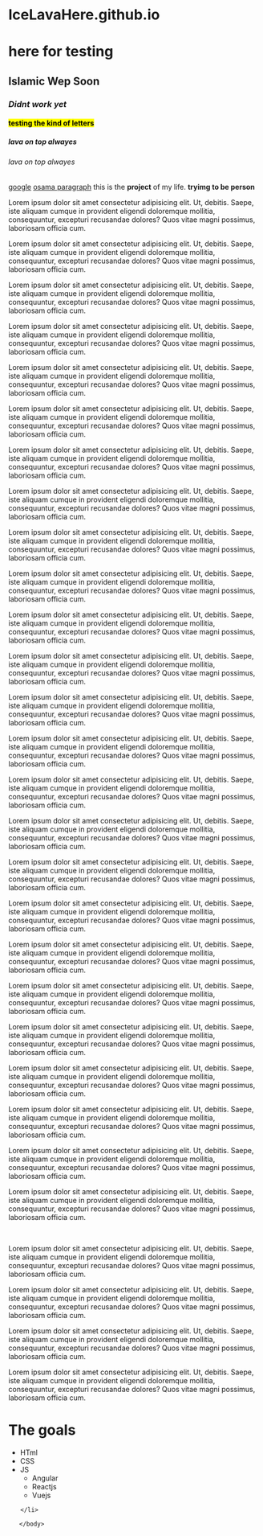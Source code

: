 # IceLavaHere.github.io
<!DOCTYPE html>
<html>
 <head>
        <!-- bla bla bal -->
        <meta charset="UTF-8"/>
        <title>Lava.Project</title>
        <meta name="description" content="this is padge to learn">
         <!--this is comment-->
</head>
        <body>
            <!--h1-h6-->
    <h1>here for testing</h1>
    <h2>Islamic Wep Soon</h2>
    <h3><i>Didnt work yet</i></h3>
    <h4><mark>testing the kind of letters</mark></h4>
    <h5>lava on top alwayes</h5>
    <h6>lava on top alwayes</h6>
          <a href="https://google.com" target="_blank" title="go to hell">google</a>
          <a href="#osama" title="go to osama">osama paragraph</a>
          <a href="mailto:mhmdshyr102@gmail.com"mail me></a>
        this is the <b>project</b> of my life. <strong>tryimg to be person</strong>
     <p>Lorem ipsum dolor sit amet consectetur adipisicing elit. Ut, debitis. Saepe, iste aliquam cumque in provident eligendi doloremque mollitia, consequuntur, excepturi recusandae dolores? Quos vitae magni possimus, laboriosam officia cum.</p> 
     <p>Lorem ipsum dolor sit amet consectetur adipisicing elit. Ut, debitis. Saepe, iste aliquam cumque in provident eligendi doloremque mollitia, consequuntur, excepturi recusandae dolores? Quos vitae magni possimus, laboriosam officia cum.</p> 
     <p>Lorem ipsum dolor sit amet consectetur adipisicing elit. Ut, debitis. Saepe, iste aliquam cumque in provident eligendi doloremque mollitia, consequuntur, excepturi recusandae dolores? Quos vitae magni possimus, laboriosam officia cum.</p> 
     <p>Lorem ipsum dolor sit amet consectetur adipisicing elit. Ut, debitis. Saepe, iste aliquam cumque in provident eligendi doloremque mollitia, consequuntur, excepturi recusandae dolores? Quos vitae magni possimus, laboriosam officia cum.</p> 
     <p>Lorem ipsum dolor sit amet consectetur adipisicing elit. Ut, debitis. Saepe, iste aliquam cumque in provident eligendi doloremque mollitia, consequuntur, excepturi recusandae dolores? Quos vitae magni possimus, laboriosam officia cum.</p> 
     <p>Lorem ipsum dolor sit amet consectetur adipisicing elit. Ut, debitis. Saepe, iste aliquam cumque in provident eligendi doloremque mollitia, consequuntur, excepturi recusandae dolores? Quos vitae magni possimus, laboriosam officia cum.</p> 
     <p>Lorem ipsum dolor sit amet consectetur adipisicing elit. Ut, debitis. Saepe, iste aliquam cumque in provident eligendi doloremque mollitia, consequuntur, excepturi recusandae dolores? Quos vitae magni possimus, laboriosam officia cum.</p> 
     <p>Lorem ipsum dolor sit amet consectetur adipisicing elit. Ut, debitis. Saepe, iste aliquam cumque in provident eligendi doloremque mollitia, consequuntur, excepturi recusandae dolores? Quos vitae magni possimus, laboriosam officia cum.</p> 
     <p>Lorem ipsum dolor sit amet consectetur adipisicing elit. Ut, debitis. Saepe, iste aliquam cumque in provident eligendi doloremque mollitia, consequuntur, excepturi recusandae dolores? Quos vitae magni possimus, laboriosam officia cum.</p> 
     <p>Lorem ipsum dolor sit amet consectetur adipisicing elit. Ut, debitis. Saepe, iste aliquam cumque in provident eligendi doloremque mollitia, consequuntur, excepturi recusandae dolores? Quos vitae magni possimus, laboriosam officia cum.</p> 
     <p>Lorem ipsum dolor sit amet consectetur adipisicing elit. Ut, debitis. Saepe, iste aliquam cumque in provident eligendi doloremque mollitia, consequuntur, excepturi recusandae dolores? Quos vitae magni possimus, laboriosam officia cum.</p> 
     <p>Lorem ipsum dolor sit amet consectetur adipisicing elit. Ut, debitis. Saepe, iste aliquam cumque in provident eligendi doloremque mollitia, consequuntur, excepturi recusandae dolores? Quos vitae magni possimus, laboriosam officia cum.</p> 
     <p>Lorem ipsum dolor sit amet consectetur adipisicing elit. Ut, debitis. Saepe, iste aliquam cumque in provident eligendi doloremque mollitia, consequuntur, excepturi recusandae dolores? Quos vitae magni possimus, laboriosam officia cum.</p> 
     <p>Lorem ipsum dolor sit amet consectetur adipisicing elit. Ut, debitis. Saepe, iste aliquam cumque in provident eligendi doloremque mollitia, consequuntur, excepturi recusandae dolores? Quos vitae magni possimus, laboriosam officia cum.</p> 
     <p>Lorem ipsum dolor sit amet consectetur adipisicing elit. Ut, debitis. Saepe, iste aliquam cumque in provident eligendi doloremque mollitia, consequuntur, excepturi recusandae dolores? Quos vitae magni possimus, laboriosam officia cum.</p> 
     <p>Lorem ipsum dolor sit amet consectetur adipisicing elit. Ut, debitis. Saepe, iste aliquam cumque in provident eligendi doloremque mollitia, consequuntur, excepturi recusandae dolores? Quos vitae magni possimus, laboriosam officia cum.</p> 
     <p>Lorem ipsum dolor sit amet consectetur adipisicing elit. Ut, debitis. Saepe, iste aliquam cumque in provident eligendi doloremque mollitia, consequuntur, excepturi recusandae dolores? Quos vitae magni possimus, laboriosam officia cum.</p> 
     <p>Lorem ipsum dolor sit amet consectetur adipisicing elit. Ut, debitis. Saepe, iste aliquam cumque in provident eligendi doloremque mollitia, consequuntur, excepturi recusandae dolores? Quos vitae magni possimus, laboriosam officia cum.</p> 
     <p>Lorem ipsum dolor sit amet consectetur adipisicing elit. Ut, debitis. Saepe, iste aliquam cumque in provident eligendi doloremque mollitia, consequuntur, excepturi recusandae dolores? Quos vitae magni possimus, laboriosam officia cum.</p> 
     <p>Lorem ipsum dolor sit amet consectetur adipisicing elit. Ut, debitis. Saepe, iste aliquam cumque in provident eligendi doloremque mollitia, consequuntur, excepturi recusandae dolores? Quos vitae magni possimus, laboriosam officia cum.</p> 
     <p>Lorem ipsum dolor sit amet consectetur adipisicing elit. Ut, debitis. Saepe, iste aliquam cumque in provident eligendi doloremque mollitia, consequuntur, excepturi recusandae dolores? Quos vitae magni possimus, laboriosam officia cum.</p> 
     <p>Lorem ipsum dolor sit amet consectetur adipisicing elit. Ut, debitis. Saepe, iste aliquam cumque in provident eligendi doloremque mollitia, consequuntur, excepturi recusandae dolores? Quos vitae magni possimus, laboriosam officia cum.</p> 
     <p>Lorem ipsum dolor sit amet consectetur adipisicing elit. Ut, debitis. Saepe, iste aliquam cumque in provident eligendi doloremque mollitia, consequuntur, excepturi recusandae dolores? Quos vitae magni possimus, laboriosam officia cum.</p> 
     <p>Lorem ipsum dolor sit amet consectetur adipisicing elit. Ut, debitis. Saepe, iste aliquam cumque in provident eligendi doloremque mollitia, consequuntur, excepturi recusandae dolores? Quos vitae magni possimus, laboriosam officia cum.</p> 
     <p id="osama">Lorem ipsum dolor sit amet consectetur adipisicing elit. Ut, debitis. Saepe, iste aliquam cumque in provident eligendi doloremque mollitia, consequuntur, excepturi recusandae dolores? Quos vitae magni possimus, laboriosam officia cum.</p> 
     <img src="Screenshot 2025-04-18 031546.png" alt="">
     <img src="https://upload.wikimedia.org/wikipedia/commons/thumb/1/16/Adolf_Hitler_cropped_restored_3x4.jpg/250px-Adolf_Hitler_cropped_restored_3x4.jpg" alt=""
     <img src="Screenshot 2025-04-18 031511.png" alt="">
     <p>Lorem ipsum dolor sit amet consectetur adipisicing elit. Ut, debitis. Saepe, iste aliquam cumque in provident eligendi doloremque mollitia, consequuntur, excepturi recusandae dolores? Quos vitae magni possimus, laboriosam officia cum.</p> 
     <p>Lorem ipsum dolor sit amet consectetur adipisicing elit. Ut, debitis. Saepe, iste aliquam cumque in provident eligendi doloremque mollitia, consequuntur, excepturi recusandae dolores? Quos vitae magni possimus, laboriosam officia cum.</p> 
     <p>Lorem ipsum dolor sit amet consectetur adipisicing elit. Ut, debitis. Saepe, iste aliquam cumque in provident eligendi doloremque mollitia, consequuntur, excepturi recusandae dolores? Quos vitae magni possimus, laboriosam officia cum.</p> 
     <p>Lorem ipsum dolor sit amet consectetur adipisicing elit. Ut, debitis. Saepe, iste aliquam cumque in provident eligendi doloremque mollitia, consequuntur, excepturi recusandae dolores? Quos vitae magni possimus, laboriosam officia cum.</p> 
      
 <h1>The goals</h1>
  <ul>
    <li>HTml</li>
    <li> CSS</li>
    <li> JS
     <ul>
      <li>Angular</li>
      <li>Reactjs</li>
      <li>Vuejs</li>
     </ul>

    </li>
  </ul>

       </body>
</html>
